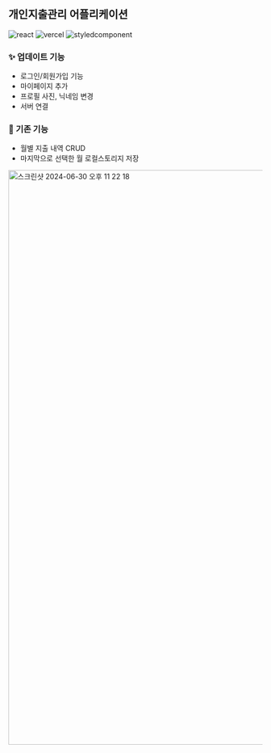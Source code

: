 ## 개인지출관리 어플리케이션

![react](https://img.shields.io/badge/react-61DAFB?style=for-the-badge&logo=react&logoColor=222222)
![vercel](https://img.shields.io/badge/vercel-000000?style=for-the-badge&logo=vercel&logoColor=white)
![styledcomponent](https://img.shields.io/badge/styledcomponents-DB7093?style=for-the-badge&logo=styledcomponents&logoColor=white)



### ✨ 업데이트 기능
+ 로그인/회원가입 기능
+ 마이페이지 추가
+ 프로필 사진, 닉네임 변경
+ 서버 연결



### 📌 기존 기능
+ 월별 지출 내역 CRUD
+ 마지막으로 선택한 월 로컬스토리지 저장


  
<img width="1138" alt="스크린샷 2024-06-30 오후 11 22 18" src="https://github.com/ejunyang/expend-management-advanced/assets/48206065/14306be3-b2c3-497b-85a1-aa8f83f8e36b">




